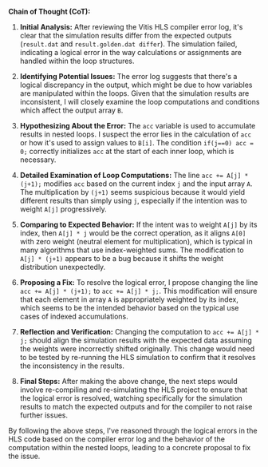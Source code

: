 **Chain of Thought (CoT):**

1. **Initial Analysis:**
   After reviewing the Vitis HLS compiler error log, it's clear that the simulation results differ from the expected outputs (`result.dat` and `result.golden.dat differ`). The simulation failed, indicating a logical error in the way calculations or assignments are handled within the loop structures.

2. **Identifying Potential Issues:**
   The error log suggests that there's a logical discrepancy in the output, which might be due to how variables are manipulated within the loops. Given that the simulation results are inconsistent, I will closely examine the loop computations and conditions which affect the output array `B`.

3. **Hypothesizing About the Error:**
   The `acc` variable is used to accumulate results in nested loops. I suspect the error lies in the calculation of `acc` or how it's used to assign values to `B[i]`. The condition `if(j==0) acc = 0;` correctly initializes `acc` at the start of each inner loop, which is necessary.

4. **Detailed Examination of Loop Computations:**
   The line `acc += A[j] * (j+1);` modifies `acc` based on the current index `j` and the input array `A`. The multiplication by `(j+1)` seems suspicious because it would yield different results than simply using `j`, especially if the intention was to weight `A[j]` progressively.

5. **Comparing to Expected Behavior:**
   If the intent was to weight `A[j]` by its index, then `A[j] * j` would be the correct operation, as it aligns `A[0]` with zero weight (neutral element for multiplication), which is typical in many algorithms that use index-weighted sums. The modification to `A[j] * (j+1)` appears to be a bug because it shifts the weight distribution unexpectedly.

6. **Proposing a Fix:**
   To resolve the logical error, I propose changing the line `acc += A[j] * (j+1);` to `acc += A[j] * j;`. This modification will ensure that each element in array `A` is appropriately weighted by its index, which seems to be the intended behavior based on the typical use cases of indexed accumulations.

7. **Reflection and Verification:**
   Changing the computation to `acc += A[j] * j;` should align the simulation results with the expected data assuming the weights were incorrectly shifted originally. This change would need to be tested by re-running the HLS simulation to confirm that it resolves the inconsistency in the results.

8. **Final Steps:**
   After making the above change, the next steps would involve re-compiling and re-simulating the HLS project to ensure that the logical error is resolved, watching specifically for the simulation results to match the expected outputs and for the compiler to not raise further issues.

By following the above steps, I've reasoned through the logical errors in the HLS code based on the compiler error log and the behavior of the computation within the nested loops, leading to a concrete proposal to fix the issue.